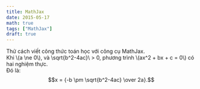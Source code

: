 ```yaml
---
title: MathJax
date: 2015-05-17
math: true
tags: ["MathJax"]
draft: true
---
```



Thử cách viết công thức toán học với công cụ MathJax.  
Khi \\(a \ne 0\\), và \\sqrt{b^2-4ac}\\ > 0, phương trình \\(ax^2 + bx + c = 0\\) có hai nghiệm thực.  
Đó là:  
$$x = {-b \pm \sqrt{b^2-4ac} \over 2a}.$$
